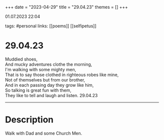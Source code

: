 +++
date = "2023-04-29"
title = "29.04.23"
themes = []
+++

01.07.2023 22:04

tags: #personal
links: [[poems]] [[selfipetus]]

# 29.04.23
Muddied shoes,  
And mucky adventures clothe the morning,  
I'm walking with some mighty men,  
That is to say those clothed in righteous robes like mine,  
Not of themselves but from our brother,  
And in each passing day they grow like him,  
So talking is great fun with them,  
They like to tell and laugh and listen.
29.04.23

---
# Description
Walk with Dad and some Church Men.